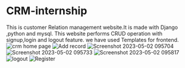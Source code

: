 # CRM-internship
This is customer Relation management website.It is made with Django ,python and mysql. This website performs CRUD operation with signup,login and logout feature.
we have used Templates for frontend.
![crm home page](https://user-images.githubusercontent.com/105526680/235579759-70acb135-2264-44de-9a5f-d7233c86d766.png)
![Add record](https://user-images.githubusercontent.com/105526680/235579785-639871bb-a77d-44b0-a16b-40110b3d9a41.png)
![Screenshot 2023-05-02 095704](https://user-images.githubusercontent.com/105526680/235579860-e6513cda-ab81-4c33-84ad-42d38b8575be.png)
![Screenshot 2023-05-02 095733](https://user-images.githubusercontent.com/105526680/235579874-34e9e47c-c3f6-409f-a296-2249a4e00406.png)
![Screenshot 2023-05-02 095817](https://user-images.githubusercontent.com/105526680/235579888-f578c912-66d9-47dc-a8de-86253793e04c.png)
![logout](https://user-images.githubusercontent.com/105526680/235579935-89c30277-58cd-41d4-ba36-10f52cdbba04.png)
![Register](https://user-images.githubusercontent.com/105526680/235579954-bd47537a-13c2-4b33-903c-735ccff3a604.png)


